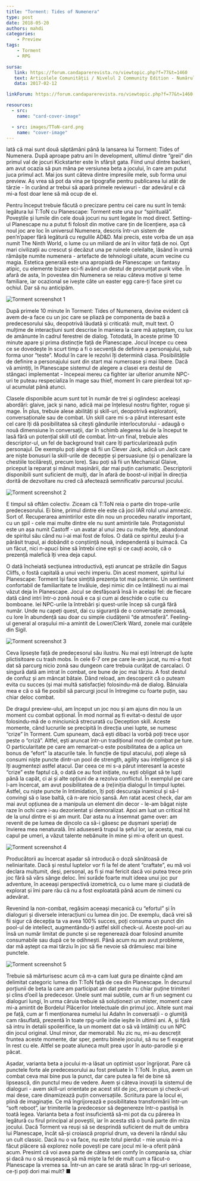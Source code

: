 ```yaml
---
title: "Torment: Tides of Numenera"
type: post
date: 2018-05-20
authors: mahdi
categories:
    - Preview
tags:
    - Torment
    - RPG

sursa:
   link: https://forum.candaparerevista.ro/viewtopic.php?f=77&t=1460
   text: Articolele Comunității / Nivelul 2 Community Edition - Numărul 2
   data: 2017-02-12

linkForum: https://forum.candaparerevista.ro/viewtopic.php?f=77&t=1460

resources:
  - src:
    name: "card-cover-image"

  - src: images/TToN-card.png
    name: "cover-image"
---
```


Iată că mai sunt două săptămâni până la lansarea lui Torment: Tides of Numenera. După aproape patru ani în development, ultimul dintre “greii” din primul val de jocuri Kickstarter este în sfârșit gata. Fiind unul dintre backeri, am avut ocazia să pun mâna pe versiunea beta a jocului, în care am putut juca primul act. Mai jos sunt câteva dintre impresiile mele, sub forma unui preview. Aș vrea să pot da vina pe tipografie pentru publicarea lui atât de târzie - în curând ar trebui să apară primele reviewuri - dar adevărul e că mi-a fost doar lene să mă ocup de el.

Pentru început trebuie făcută o precizare pentru cei care nu sunt în temă: legătura lui T:ToN cu Planescape: Torment este una pur “spirituală”. Poveștile și lumile din cele două jocuri nu sunt legate în mod direct. Setting-ul Planescape nu a putut fi folosit din motive care țin de licențiere, așa că noul joc are loc în universul Numenera, descris într-un sistem de pen’n’paper fără legătură cu regulile AD&D. Mai precis, este vorba de un așa numit The Ninth World, o lume cu un miliard de ani în viitor față de noi. Opt mari civilizații au crescut și decăzut una pe ruinele celeilalte, lăsând în urmă rămășițe numite numenera - artefacte de tehnologii uitate, acum vecine cu magia. Estetica generală este una apropiată de Planescape: un fantasy atipic, cu elemente bizare sci-fi având un destul de pronunțat punk vibe. În afară de asta, în povestea din Numenera se reiau câteva motive și teme familiare, iar ocazional se ivește câte un easter egg care-ți face șiret cu ochiul. Dar să nu anticipăm.

![Torment screenshot 1](gallery/TToN1.jpg)

După primele 10 minute în Torment: Tides of Numenera, devine evident că avem de-a face cu un joc care se pliază pe componenta de bază a predecesorului său, deopotrivă lăudată și criticată: mult, mult text. O mulțime de interacțiuni sunt descrise în maniera la care mă așteptam, cu lux de amănunte în cadrul ferestrei de dialog. Totodată, în aceste prime 10 minute apare și prima distincție față de Planescape. Jocul începe cu ceea ce se dovedește în scurt timp a fi o secvență de definire a personajului, sub forma unor “teste”. Modul în care le rezolvi îți determină clasa. Posibilitățile de definire a personajului sunt din start mai numeroase și mai libere. Dacă vă amintiți, în Planescape sistemul de alegere a clasei era destul de stângaci implementat - începeai mereu ca fighter iar ulterior anumite NPC-uri te puteau respecializa în mage sau thief, moment în care pierdeai tot xp-ul acumulat până atunci.

Clasele disponibile acum sunt tot în număr de trei și oglindesc aceleași abordări: glaive, jack și nano, adică mai pe înțelesul nostru fighter, rogue și mage. În plus, trebuie alese abilități și skill-uri, deopotrivă exploratorii, conversaționale sau de combat. Un skill care mi s-a părut interesant este cel care îți dă posibilitatea să citești gândurile interlocutorului - adaugă o nouă dimensiune în conversații, dar în schimb alegerea lui de la început te lasă fără un potențial skill util de combat. Într-un final, trebuie ales descriptor-ul, un fel de background trait care îți particularizează puțin personajul. De exemplu poți alege să fii un Clever Jack, adică un Jack care are niște bonusuri la skill-urile de decepție și persuasiune (și o penalizare la chestiile tocilărești, precum lore). Sau poți să fii un Mechanical Glaive, priceput la reparat și mânuit mașinării, dar mai puțin carismatic. Descriptorii disponibili sunt suficient de mulți, dar în afară de boost-ul inițial în direcția dorită de dezvoltare nu cred că afectează semnificativ parcursul jocului.

![Torment screenshot 2](gallery/TToN2.jpg)

E timpul să oftăm colectiv. Ziceam că T:ToN reia o parte din trope-urile predecesorului. Ei bine, primul dintre ele este că joci IAR rolul unui amnezic. Sort of. Recuperarea amintirilor este din nou un procedeu narativ important, cu un șpil - cele mai multe dintre ele nu sunt amintirile tale. Protagonistul este un așa numit Castoff - un avatar al unui zeu cu multe fețe, abandonat de spiritul său când nu i-ai mai fost de folos. O dată ce spiritul zeului ți-a părăsit trupul, ai dobândit o conștiință nouă, independentă și buimacă. Ca un făcut, nici n-apuci bine să întrebi cine ești și ce cauți acolo, că o prezență malefică îți vrea deja capul.

O dată încheiată secțiunea introductivă, ești aruncat pe străzile din Sagus Cliffs, o fostă capitală a unui vechi imperiu. Din acest moment, spiritul lui Planescape: Torment își face simțită prezența tot mai puternic. Un sentiment confortabil de familiaritate te învăluie, deși nimic din ce întâlnești nu ai mai văzut deja în Planescape. Jocul se desfășoară însă în același fel: de fiecare dată când intri într-o zonă nouă e ca și cum ai deschide o cutie cu bomboane. Iei NPC-urile la întrebări și quest-urile încep să curgă fără număr. Unde nu capeți quest, dai cu siguranță de o conversație zemoasă, cu lore în abundență sau doar cu simple ciudățenii “de atmosferă”. Feeling-ul general al orașului mi-a amintit de Lower/Clerk Ward, zonele mai curățele din Sigil.

![Torment screenshot 3](gallery/TToN3.jpg)

Ceva lipsește față de predecesorul său ilustru. Nu mai ești întrerupt de lupte plictisitoare cu trash mobs. În cele 6-7 ore pe care le-am jucat, nu mi-a fost dat să parcurg nicio zonă sau dungeon care trebuia curățat de carcalaci. O singură dată am intrat în combat, ore bune de joc mai târziu. A fost destul de confuz și am mâncat bătaie. Dând reload, am descoperit că o puteam evita cu succes (și mai multă satisfacție) folosindu-mă de dialog. Bănuiala mea e că o să fie posibil să parcurgi jocul în întregime cu foarte puțin, sau chiar deloc combat.

De dragul preview-ului, am început un joc nou și am ajuns din nou la un moment cu combat opțional. În mod normal aș fi evitat-o destul de ușor folosindu-mă de o minciunică strecurată cu Deception skill. Aceste momente, când lucrurile se precipită în direcția unei lupte, se numesc “crize” în Torment. Cum spuneam, dacă ești dibaci la vorbă poți trece ușor peste o “criză”. Altfel, ești aruncat într-un tradițional mod de combat pe ture. O particularitate pe care am remarcat-o este posibilitatea de a aplica un bonus de “efort” la atacurile tale. În funcție de tipul atacului, poți alege să consumi niște puncte dintr-un pool de strength, agility sau intelligence și să îți augmentezi astfel atacul. Dar ceea ce mi s-a părut interesant la aceste “crize” este faptul că, o dată ce au fost inițiate, nu ești obligat să te lupți până la capăt, ci ai și alte opțiuni de a rezolva conflictul. În exemplul pe care l-am încercat, am avut posibilitatea de a (re)iniția dialogul în timpul luptei. Astfel, cu niște puncte în Intimidation, îți poți descuraja inamicul și să-l convingi să o lase baltă, că n-are nicio șansă. Am ratat acest check, dar am mai avut opțiunea de a manipula un element din decor - le-am băgat niște raze în ochi care i-au dezorientat și demoralizat. Apoi am luat un critical hit de la unul dintre ei și am murit. Dar asta nu a însemnat game over: am revenit de pe lumea de dincolo ca să-i găsesc pe dușmani speriați de învierea mea nenaturală. Îmi aduseseră trupul la șeful lor, iar acesta, mai cu capul pe umeri, a văzut talente nebănuite în mine și mi-a oferit un quest.

![Torment screenshot 4](gallery/TToN4.jpg)

Producătorii au încercat așadar să introducă o doză sănătoasă de neliniaritate. Dacă și restul luptelor vor fi la fel de atent “craftate”, eu mă voi declara mulțumit, deși, personal, aș fi și mai fericit dacă voi putea trece prin joc fără să vărs sânge deloc. Îmi surâde foarte mult ideea unui joc pur adventure, în aceeași perspectivă izometrică, cu o lume mare și ciudată de explorat și îmi pare rău că nu a fost exploatată până acum de nimeni cu adevărat.

Revenind la non-combat, regăsim aceeași mecanică cu “efortul” și în dialoguri și diversele interacțiuni cu lumea din joc. De exemplu, dacă vrei să fii sigur că decepția ta va avea 100% succes, poți consuma un punct din pool-ul de intellect, augmentându-ți astfel skill check-ul. Aceste pool-uri au însă un număr limitat de puncte și se regenerează doar folosind anumite consumabile sau după ce te odihnești. Până acum nu am avut probleme, dar mă aștept ca mai târziu în joc să fie nevoie să drămuiesc mai bine punctele.

![Torment screenshot 5](gallery/TToN5.jpg)

Trebuie să mărturisesc acum că m-a cam luat gura pe dinainte când am delimitat categoric lumea din T:ToN față de cea din Planescape. În decursul porțiunii de beta la care am participat am dat peste nu chiar puține trimiteri și clins d’oeil la predecesor. Unele sunt mai subtile, cum ar fi un segment cu dialoguri lungi, în urma căruia trebuie să soluționezi un mister, moment care mi-a amintit de Bordelul Plăcerilor Intelectuale din primul joc. Altele sunt mai pe față, cum ar fi menționarea numelui lui Adahn în conversații - o glumiță cam răsuflată, prezentă în toate rpg-urile indie ieșite în ultimii ani. A, și fără să intru în detalii spoilerifice, la un moment dat o să vă întâlniți cu un NPC din jocul original. Unul minor, dar memorabil. Nu zic nu, mi-au descrețit fruntea aceste momente, dar sper, pentru binele jocului, să nu se fi exagerat în rest cu ele. Altfel se poate aluneca mult prea ușor în auto-parodie și e păcat.

Așadar, varianta beta a jocului m-a lăsat un optimist ușor îngrijorat. Pare că punctele forte ale predecesorului au fost preluate în T:ToN. În plus, avem un combat ceva mai bine pus la punct, dar care putea la fel de bine să lipsească, din punctul meu de vedere. Avem și câteva inovații la sistemul de dialoguri - avem skill-uri orientate pe acest stil de joc, precum și check-uri mai dese, care dinamizează puțin conversațiile. Scriitura pare la locul ei, plină de imaginație. Ce mă îngrijorează e posibilitatea transformării într-un “soft reboot”, iar trimiterile la predecesor să degenereze într-o pastișă în toată legea. Varianta beta a fost insuficientă să-mi pot da cu părerea în legătură cu firul principal al poveștii, iar în acesta stă o bună parte din miza jocului. Dacă Torment va reuși să se desprindă suficient de mult de umbra lui Planescape, încât să-și croiască propriul drum, va deveni la rândul său un cult classic. Dacă nu o va face, nu este totul pierdut - mie unuia mi-a făcut plăcere să explorez noile povești pe care jocul mi le-a oferit până acum. Presimt că voi avea parte de câteva seri comfy în compania sa, chiar și dacă nu o să reușească să mă miște la fel de mult cum a făcut-o Planescape la vremea sa. Într-un an care se arată sărac în rpg-uri serioase, ce-ți poți dori mai mult? ■
